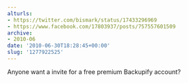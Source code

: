 ```yaml
---
alturls:
- https://twitter.com/bismark/status/17433296969
- https://www.facebook.com/17803937/posts/757557601509
archive:
- 2010-06
date: '2010-06-30T18:28:45+00:00'
slug: '1277922525'
---
```


Anyone want a invite for a free premium Backupify account?

